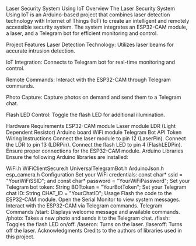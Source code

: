 Laser Security System Using IoT
Overview
The Laser Security System Using IoT is an Arduino-based project that combines laser detection technology with Internet of Things (IoT) to create an intelligent and remotely accessible security system. The system integrates an ESP32-CAM module, a laser, and a Telegram bot for efficient monitoring and control.

Project Features
Laser Detection Technology: Utilizes laser beams for accurate intrusion detection.

IoT Integration: Connects to Telegram bot for real-time monitoring and control.

Remote Commands: Interact with the ESP32-CAM through Telegram commands.

Photo Capture: Capture photos on demand and send them to a Telegram chat.

Flash LED Control: Toggle the flash LED for additional illumination.

Hardware Requirements
ESP32-CAM module
Laser module
LDR (Light Dependent Resistor)
Arduino board
WiFi module
Telegram Bot API Token
Wiring Instructions
Connect the laser module to pin 12 (LaserPin).
Connect the LDR to pin 13 (LDRPin).
Connect the flash LED to pin 4 (FlashLEDPin).
Ensure proper connections for the ESP32-CAM module.
Arduino Libraries
Ensure the following Arduino libraries are installed:

WiFi.h
WiFiClientSecure.h
UniversalTelegramBot.h
ArduinoJson.h
esp_camera.h
Configuration
Set your WiFi credentials: const char* ssid = "YourWiFiSSID"; and const char* password = "YourWiFiPassword";
Set your Telegram bot token: String BOTtoken = "YourBotToken";
Set your Telegram chat ID: String CHAT_ID = "YourChatID";
Usage
Flash the code to the ESP32-CAM module.
Open the Serial Monitor to view system messages.
Interact with the ESP32-CAM via Telegram commands.
Telegram Commands
/start: Displays welcome message and available commands.
/photo: Takes a new photo and sends it to the Telegram chat.
/flash: Toggles the flash LED on/off.
/laseron: Turns on the laser.
/laseroff: Turns off the laser.
Acknowledgments
Credits to the authors of libraries used in this project.
